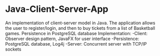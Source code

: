 # Java-Client-Server-App
An implementation of client-server model in Java. The application allows the user to register/login, and then to buy tickets from a list of Basketball games. Persistence in PostgreSQL database
Implementation:
-Client: Observer design pattern, JavaFX for user interface
-Persistence: PostgreSQL database, Log4j
-Server: Concurrent server with TCP/IP sockets

